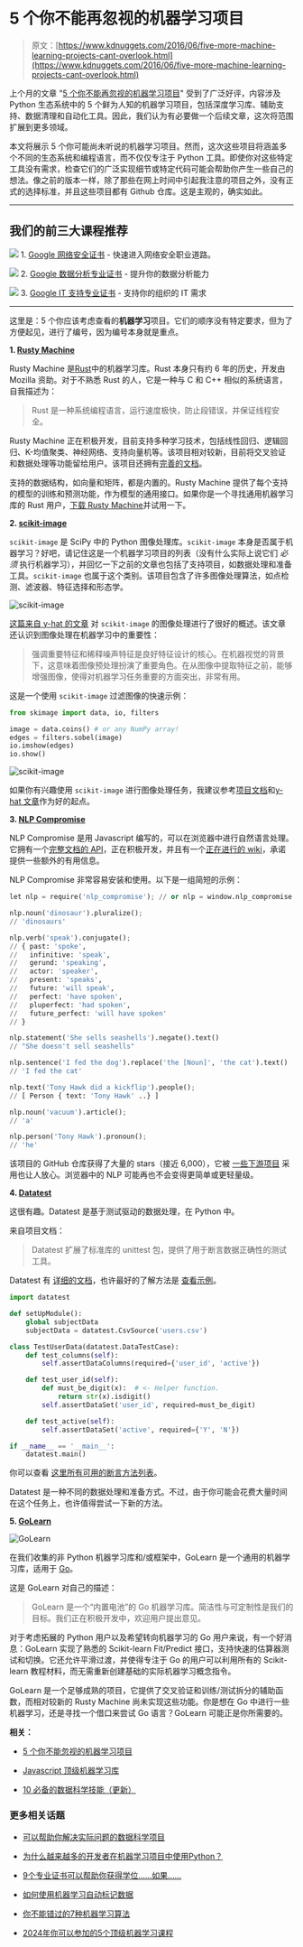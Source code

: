 # 5 个你不能再忽视的机器学习项目

> 原文：[https://www.kdnuggets.com/2016/06/five-more-machine-learning-projects-cant-overlook.html](https://www.kdnuggets.com/2016/06/five-more-machine-learning-projects-cant-overlook.html)

上个月的文章 "[5 个你不能再忽视的机器学习项目](/2016/05/five-machine-learning-projects-cant-overlook.html)" 受到了广泛好评，内容涉及 Python 生态系统中的 5 个鲜为人知的机器学习项目，包括深度学习库、辅助支持、数据清理和自动化工具。因此，我们认为有必要做一个后续文章，这次将范围扩展到更多领域。

本文将展示 5 个你可能尚未听说的机器学习项目。然而，这次这些项目将涵盖多个不同的生态系统和编程语言，而不仅仅专注于 Python 工具。即使你对这些特定工具没有需求，检查它们的广泛实现细节或特定代码可能会帮助你产生一些自己的想法。像之前的版本一样，除了那些在网上时间中引起我注意的项目之外，没有正式的选择标准，并且这些项目都有 Github 仓库。这是主观的，确实如此。

* * *

## 我们的前三大课程推荐

![](../Images/0244c01ba9267c002ef39d4907e0b8fb.png) 1\. [Google 网络安全证书](https://www.kdnuggets.com/google-cybersecurity) - 快速进入网络安全职业道路。

![](../Images/e225c49c3c91745821c8c0368bf04711.png) 2\. [Google 数据分析专业证书](https://www.kdnuggets.com/google-data-analytics) - 提升你的数据分析能力

![](../Images/0244c01ba9267c002ef39d4907e0b8fb.png) 3\. [Google IT 支持专业证书](https://www.kdnuggets.com/google-itsupport) - 支持你的组织的 IT 需求

* * *

这里是：5 个你应该考虑查看的**机器学习**项目。它们的顺序没有特定要求，但为了方便起见，进行了编号，因为编号本身就是重点。

**1\. [Rusty Machine](https://github.com/AtheMathmo/rusty-machine)**

Rusty Machine 是[Rust](https://www.rust-lang.org/)中的机器学习库。Rust 本身只有约 6 年的历史，开发由 Mozilla 资助。对于不熟悉 Rust 的人，它是一种与 C 和 C++ 相似的系统语言，自我描述为：

> Rust 是一种系统编程语言，运行速度极快，防止段错误，并保证线程安全。

Rusty Machine 正在积极开发，目前支持多种学习技术，包括线性回归、逻辑回归、K-均值聚类、神经网络、支持向量机等。该项目相对较新，目前将交叉验证和数据处理等功能留给用户。该项目还拥有[完善的文档](https://athemathmo.github.io/rusty-machine/rusty-machine/doc/rusty_machine/index.html)。

支持的数据结构，如向量和矩阵，都是内置的。Rusty Machine 提供了每个支持的模型的训练和预测功能，作为模型的通用接口。如果你是一个寻找通用机器学习库的 Rust 用户，[下载 Rusty Machine](https://github.com/AtheMathmo/rusty-machine)并试用一下。

**2\. [scikit-image](https://github.com/scikit-image/scikit-image)**

`scikit-image` 是 SciPy 中的 Python 图像处理库。`scikit-image` 本身是否属于机器学习？好吧，请记住这是一个机器学习项目的列表（没有什么实际上说它们 *必须* 执行机器学习），并回忆一下之前的文章也包括了支持项目，如数据处理和准备工具。`scikit-image` 也属于这个类别。该项目包含了许多图像处理算法，如点检测、滤波器、特征选择和形态学。

![scikit-image](../Images/d05c54ed926699f79f6d0a0d148fc7f5.png)

[这篇来自 y-hat 的文章](http://blog.yhat.com/posts/image-processing-with-scikit-image.html) 对 `scikit-image` 的图像处理进行了很好的概述。该文章还认识到图像处理在机器学习中的重要性：

> 强调重要特征和稀释噪声特征是良好特征设计的核心。在机器视觉的背景下，这意味着图像预处理扮演了重要角色。在从图像中提取特征之前，能够增强图像，使得对机器学习任务重要的方面突出，非常有用。

这是一个使用 `scikit-image` 过滤图像的快速示例：

```py
from skimage import data, io, filters

image = data.coins() # or any NumPy array!
edges = filters.sobel(image)
io.imshow(edges)
io.show()

```

![scikit-image](../Images/b79fa0b87dcccd9327c887541788f579.png)

如果你有兴趣使用 `scikit-image` 进行图像处理任务，我建议参考[项目文档](http://scikit-image.org/docs/stable/)和[y-hat 文章](http://blog.yhat.com/posts/image-processing-with-scikit-image.html)作为好的起点。

**3\. [NLP Compromise](https://github.com/nlp-compromise/nlp_compromise)**

NLP Compromise 是用 Javascript 编写的，可以在浏览器中进行自然语言处理。它拥有一个[完整文档的 API](https://github.com/nlp-compromise/nlp_compromise/wiki)，正在积极开发，并且有一个[正在进行的 wiki](https://github.com/nlp-compromise/nlp_compromise/wiki)，承诺提供一些额外的有用信息。

NLP Compromise 非常容易安装和使用。以下是一组简短的示例：

```py
let nlp = require('nlp_compromise'); // or nlp = window.nlp_compromise

nlp.noun('dinosaur').pluralize();
// 'dinosaurs'

nlp.verb('speak').conjugate();
// { past: 'spoke',
//   infinitive: 'speak',
//   gerund: 'speaking',
//   actor: 'speaker',
//   present: 'speaks',
//   future: 'will speak',
//   perfect: 'have spoken',
//   pluperfect: 'had spoken',
//   future_perfect: 'will have spoken'
// }

nlp.statement('She sells seashells').negate().text()
// "She doesn't sell seashells"

nlp.sentence('I fed the dog').replace('the [Noun]', 'the cat').text()
// 'I fed the cat'

nlp.text('Tony Hawk did a kickflip').people();
// [ Person { text: 'Tony Hawk' ..} ]

nlp.noun('vacuum').article();
// 'a'

nlp.person('Tony Hawk').pronoun();
// 'he'

```

该项目的 GitHub 仓库获得了大量的 stars（接近 6,000），它被 [一些下游项目](https://github.com/nlp-compromise/nlp_compromise/wiki/Downstream-projects) 采用也让人放心。浏览器中的 NLP 可能再也不会变得更简单或更轻量级。

**4\. [Datatest](https://github.com/shawnbrown/datatest)**

这很有趣。Datatest 是基于测试驱动的数据处理，在 Python 中。

来自项目文档：

> Datatest 扩展了标准库的 unittest 包，提供了用于断言数据正确性的测试工具。

Datatest 有 [详细的文档](http://datatest.readthedocs.io/en/0.6.0.dev1/)，也许最好的了解方法是 [查看示例](http://datatest.readthedocs.io/en/0.6.0.dev1/intro.html)。

```py
import datatest

def setUpModule():
    global subjectData
    subjectData = datatest.CsvSource('users.csv')

class TestUserData(datatest.DataTestCase):
    def test_columns(self):
        self.assertDataColumns(required={'user_id', 'active'})

    def test_user_id(self):
        def must_be_digit(x):  # <- Helper function.
            return str(x).isdigit()
        self.assertDataSet('user_id', required=must_be_digit)

    def test_active(self):
        self.assertDataSet('active', required={'Y', 'N'})

if __name__ == '__main__':
    datatest.main()

```

你可以查看 [这里所有可用的断言方法列表](http://datatest.readthedocs.io/en/0.6.0.dev1/api.html#assert-methods)。

Datatest 是一种不同的数据处理和准备方式。不过，由于你可能会花费大量时间在这个任务上，也许值得尝试一下新的方法。

**5\. [GoLearn](https://github.com/sjwhitworth/golearn)**

![GoLearn](../Images/cc1b37990088f9cf33255f8c6c82a2b1.png)

在我们收集的非 Python 机器学习库和/或框架中，GoLearn 是一个通用的机器学习库，适用于 [Go](https://golang.org/)。

这是 GoLearn 对自己的描述：

> GoLearn 是一个“内置电池”的 Go 机器学习库。简洁性与可定制性是我们的目标。我们正在积极开发中，欢迎用户提出意见。

对于考虑拓展的 Python 用户以及希望转向机器学习的 Go 用户来说，有一个好消息：GoLearn 实现了熟悉的 Scikit-learn Fit/Predict 接口，支持快速的估算器测试和切换。它还允许平滑过渡，并使得专注于 Go 的用户可以利用所有的 Scikit-learn 教程材料，而无需重新创建基础的实际机器学习概念指令。

GoLearn 是一个足够成熟的项目，它提供了交叉验证和训练/测试拆分的辅助函数，而相对较新的 Rusty Machine 尚未实现这些功能。你是想在 Go 中进行一些机器学习，还是寻找一个借口来尝试 Go 语言？GoLearn 可能正是你所需要的。

**相关：**

+   [5 个你不能忽视的机器学习项目](/2016/05/five-machine-learning-projects-cant-overlook.html)

+   [Javascript 顶级机器学习库](/2016/06/top-machine-learning-libraries-javascript.html)

+   [10 必备的数据科学技能（更新）](/2016/05/10-must-have-skills-data-scientist.html)

### 更多相关话题

+   [可以帮助你解决实际问题的数据科学项目](https://www.kdnuggets.com/2022/11/data-science-projects-help-solve-real-world-problems.html)

+   [为什么越来越多的开发者在机器学习项目中使用Python？](https://www.kdnuggets.com/2022/01/developers-python-machine-learning-projects.html)

+   [9个专业证书可以帮助你获得学位……如果……](https://www.kdnuggets.com/9-professional-certificates-that-can-take-you-onto-a-degree-if-you-really-want-to)

+   [如何使用机器学习自动标记数据](https://www.kdnuggets.com/2022/02/machine-learning-automatically-label-data.html)

+   [你不能错过的7种机器学习算法](https://www.kdnuggets.com/7-machine-learning-algorithms-you-cant-miss)

+   [2024年你可以参加的5个顶级机器学习课程](https://www.kdnuggets.com/5-top-machine-learning-courses-you-can-take-in-2024)
